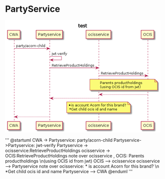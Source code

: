 # PartyService
![Sequence Diagram](partyplantUML.png)

'''
@startuml
CWA -> Partyservice: party/acorn-child
Partyservice->Partyservice: jwt-verify
Partyservice -> ocisservice:RetrieveProductHoldings
ocisservice -> OCIS:RetrieveProductHoldings
note over ocisservice , OCIS: Parents productholdings \n(using OCIS id from jwt)
OCIS --> ocisservice
ocisservice --> Partyservice
note over ocisservice: * is account Acorn for  this brand? \n *Get child ocis id and name
Partyservice --> CWA
@enduml
'''

